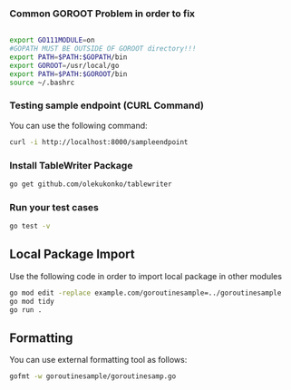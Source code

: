 ### Common GOROOT Problem in order to fix

```bash

export GO111MODULE=on
#GOPATH MUST BE OUTSIDE OF GOROOT directory!!!
export PATH=$PATH:$GOPATH/bin
export GOROOT=/usr/local/go
export PATH=$PATH:$GOROOT/bin
source ~/.bashrc
```

### Testing sample endpoint (CURL Command)

You can use the following command: 

```bash
curl -i http://localhost:8000/sampleendpoint
```

### Install TableWriter Package

```bash 
go get github.com/olekukonko/tablewriter
```

### Run your test cases

```bash
go test -v
```

## Local Package Import

Use the following code in order to import local package in other modules

```bash 
go mod edit -replace example.com/goroutinesample=../goroutinesample
go mod tidy
go run .
```

## Formatting 

You can use external formatting tool as follows: 

```bash 
gofmt -w goroutinesample/goroutinesamp.go
```




